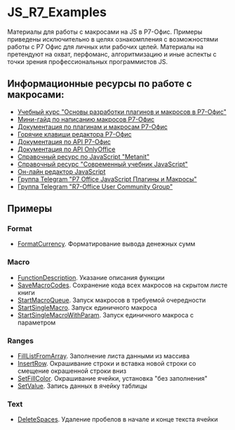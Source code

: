 # JS_R7_Examples
Материалы для работы c макросами на JS в Р7-Офис. 
Примеры приведены исключительно в целях ознакомпления с возможностями работы с Р7 Офис для личных или рабочих целей.
Материалы на претендуют на охват, перфоманс, алгоритмизацию и иные аспекты с точки зрения профессиональных программистов JS.

## Информационные ресурсы по работе с макросами:
- [Учебный курс "Основы разработки плагинов и макросов в Р7-Офис"](https://r7-consult.ru/vc-oglav)
- [Мини-гайд по написанию макросов Р7-Офис](https://r7-office.ru/tpost/gj80r5kp41-gaid-po-napisaniyu-makrosov-na-javascrip)
- [Документация по плагинам и макросам Р7-Офис](https://support.r7-office.ru/category/desktop_editors/plugins-and-macros/)
- [Горячие клавиши редактора Р7-Офис](https://support.r7-office.ru/desktop_editors/plugins-and-macros/general_about_plugins_macros/gorjachie-klavishi-dlja-raboty-s-oknom-makrosy/)
- [Документация по API Р7-Офис](https://support.r7-office.ru/category/using-api-document-builder/)
- [Документация по API OnlyOffice](https://api.onlyoffice.com/officeapi/basic)
- [Справочный ресурс по JavaScript "Metanit"](https://metanit.com/web/javascript/1.1.php)
- [Справочный ресурс "Современный учебник JavaScript"](https://learn.javascript.ru)
- [Он-лайн редактор JavaScript](https://www.codechef.com/javascript-online-compiler)
- [Группа Telegram "Р7 Office JavaScript Плагины и Макросы"](https://t.me/R7JavaScript)
- [Группа Telegram "R7-Office User Community Group"](https://t.me/r7officeucg)

## Примеры

### Format
- [FormatCurrency](Format/FormatCurrency.js). Форматирование вывода денежных сумм

### Macro
- [FunctionDescription](Macro/FunctionDescription.js). Указание описания функции
- [SaveMacroCodes](Macro/SaveMacroCodes.js). Сохранение кода всех макросов на скрытом листе книги
- [StartMacroQueue](Macro/StartMacroQueue.js). Запуск макросов в требуемой очередности
- [StartSingleMacro](Macro/StartSingleMacro.js). Запуск единичного макроса
- [StartSingleMacroWithParam](Macro/StartSingleMacroWithParam.js). Запуск единичного макроса с параметром

### Ranges
- [FillListFromArray](Ranges/FillListFromArray.js). Заполнение листа данными из массива
- [InsertRow](Ranges/InsertRow.js). Окрашивание строки и вставка новой строки со смещение окрашенной строки вниз
- [SetFillColor](Ranges/SetFillColor.js). Окрашивание ячейки, установка "без заполнения"
- [SetValue](Ranges/SetValue.js). Запись данных в ячейку таблицы

### Text
- [DeleteSpaces](Text/DeleteSpaces.js). Удаление пробелов в начале и конце текста ячейки